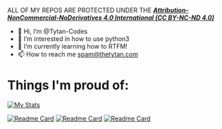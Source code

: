 ALL OF MY REPOS ARE PROTECTED UNDER THE [***Attribution-NonCommercial-NoDerivatives 4.0 International (CC BY-NC-ND 4.0)***](https://creativecommons.org/licenses/by-nc-nd/4.0/)
- 👋 Hi, I’m @Tytan-Codes
- 👀 I’m interested in how to use python3
- 🌱 I’m currently learning how to RTFM!
- 📫 How to reach me spam@thetytan.com
# Things I'm proud of:

[![My Stats](https://github-readme-stats.vercel.app/api?username=tytan-codes&theme=dark)](https://thetytan.com)

[![Readme Card](https://github-readme-stats.vercel.app/api/pin/?username=tytan-codes&repo=Better-Day&show_owner=true&theme=dark)](https://github.com/tytan-codes/better-day)
[![Readme Card](https://github-readme-stats.vercel.app/api/pin/?username=tytan-codes&repo=chatGPT&show_owner=true&theme=dark)](https://github.com/tytan-codes/chatGPT)
[![Readme Card](https://github-readme-stats.vercel.app/api/pin/?username=tytan-codes&repo=myWebsite&show_owner=true&theme=dark)](https://thetytan.com)
<!---
tysudo/tysudo is a ✨ special ✨ repository because its `README.md` (this file) appears on your GitHub profile.
You can click the Preview link to take a look at your changes.
--->
